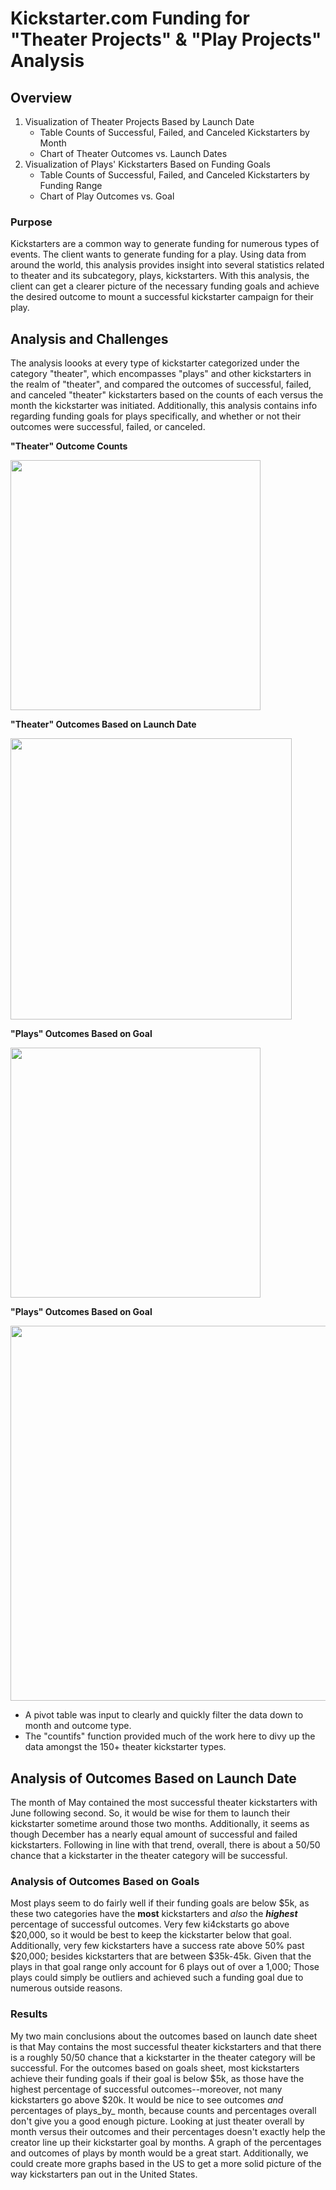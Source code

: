 # Kickstarter.com Funding for "Theater Projects" & "Play Projects" Analysis

## Overview 
1. Visualization of Theater Projects Based by Launch Date
   * Table Counts of Successful, Failed, and Canceled Kickstarters by Month
   * Chart of Theater Outcomes vs. Launch Dates
2. Visualization of Plays' Kickstarters Based on Funding Goals
   * Table Counts of Successful, Failed, and Canceled Kickstarters by Funding Range
   * Chart of Play Outcomes vs. Goal

### Purpose
Kickstarters are a common way to generate funding for numerous types of events. The client wants to generate funding for a play. Using data from around the world, this analysis provides insight into several statistics related to theater and its subcategory, plays, kickstarters. With this analysis, the client can get a clearer picture of the necessary funding goals and achieve the desired outcome to mount a successful kickstarter campaign for their play.

## Analysis and Challenges
The analysis loooks at every type of kickstarter categorized under the category "theater", which encompasses "plays" and other kickstarters in the realm of "theater", and compared the outcomes of successful, failed, and canceled "theater" kickstarters based on the counts of each versus the month the kickstarter was initiated. Additionally, this analysis contains info regarding funding goals for plays specifically, and whether or not their outcomes were successful, failed, or canceled. 

<b>"Theater" Outcome Counts</b><p>
<img src = "https://user-images.githubusercontent.com/89168119/157952593-b5c15a95-d133-4036-84de-c1b33f445247.png" width = "400"></p>
															    

<b>"Theater" Outcomes Based on Launch Date</b><p>
<img src = "https://user-images.githubusercontent.com/89168119/157936378-925dbeb4-b31f-4981-b0f6-60bd92cc0443.png" width = "450"></p>

<b> "Plays" Outcomes Based on Goal</b><p>
<img src = "https://user-images.githubusercontent.com/89168119/157953298-26db8f62-b850-43ae-b4f0-7e8c139b7435.png" width = "400"></p>

<b>"Plays" Outcomes Based on Goal</b> 
<p>
<img src = "https://user-images.githubusercontent.com/89168119/157950017-4f70b767-4950-43f3-ac5e-5344d44a0853.png" width = "600"> </p>

-	A pivot table was input to clearly and quickly filter the data down to month and outcome type. 
-	The "countifs" function provided much of the work here to divy up the data amongst the 150+ theater kickstarter types.
	

## Analysis of Outcomes Based on Launch Date
The month of May contained the most successful theater kickstarters with June following second. So, it would be wise for them to launch their kickstarter sometime around those two months. Additionally, it seems as though December has a nearly equal amount of successful and failed kickstarters. Following in line with that trend, overall, there is about a 50/50 chance that a kickstarter in the theater category will be successful. 

### Analysis of Outcomes Based on Goals

Most plays seem to do fairly well if their funding goals are below $5k, as these two categories have the <b>most</b> kickstarters and <i>also</i> the <b><i>highest</b></i> percentage of successful outcomes. Very few ki4ckstarts go above $20,000, so it would be best to keep the kickstarter below that goal. Additionally, very few kickstarters have a success rate above 50% past $20,000; besides kickstarters that are between $35k-45k. Given that the plays in that goal range only account for 6 plays out of over a 1,000; Those plays could simply be outliers and achieved such a funding goal due to numerous outside reasons. 

### Results

My two main conclusions about the outcomes based on launch date sheet is that May contains the most successful theater kickstarters and that there is a roughly 50/50 chance that a kickstarter in the theater category will be successful. For the outcomes based on goals sheet, most kickstarters achieve their funding goals if their goal is below $5k, as those have the highest percentage of successful outcomes--moreover, not many kickstarters go above $20k. 
	It would be nice to see outcomes _and_ percentages of plays_by_ month, because counts and percentages overall don't give you a good enough picture. Looking at just theater overall by month versus their outcomes and their percentages doesn't exactly help the creator line up their kickstarter goal by months. 
	A graph of the percentages and outcomes of plays by month would be a great start. Additionally, we could create more graphs based in the US to get a more solid picture of the way kickstarters pan out in the United States. 
